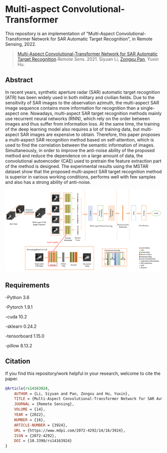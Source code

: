 # Multi-aspect Convolutional-Transformer

This repository is an implementation of "Multi-Aspect Convolutional-Transformer Network for SAR Automatic Target Recognition", in Remote Sensing, 2022. 

> [Multi-Aspect Convolutional-Transformer Network for SAR Automatic Target Recognition](https://www.mdpi.com/2072-4292/14/16/3924)
> *Remote Sens.* 2021.
> Siyuan Li, [Zongxu Pan](http://people.ucas.ac.cn/~panzx), Yuxin Hu.

## Abstract

In recent years, synthetic aperture radar (SAR) automatic target recognition (ATR) has been widely used in both military and civilian fields. Due to the sensitivity of SAR images to the observation azimuth, the multi-aspect SAR image sequence contains more information for recognition than a single-aspect one. Nowadays, multi-aspect SAR target recognition methods mainly use recurrent neural networks (RNN), which rely on the order between images and thus suffer from information loss. At the same time, the training of the deep learning model also requires a lot of training data, but multi-aspect SAR images are expensive to obtain. Therefore, this paper proposes a multi-aspect SAR recognition method based on self-attention, which is used to find the correlation between the semantic information of images. Simultaneously, in order to improve the anti-noise ability of the proposed method and reduce the dependence on a large amount of data, the convolutional autoencoder (CAE) used to pretrain the feature extraction part of the method is designed. The experimental results using the MSTAR dataset show that the proposed multi-aspect SAR target recognition method is superior in various working conditions, performs well with few samples and also has a strong ability of anti-noise.

![](https://github.com/SaraneSue/Multi-aspectConvolutional-Transformer/blob/main/images/network.png)

## Requirements

-Python 3.6

-Pytorch 1.9.1

-cuda 10.2

-sklearn 0.24.2

-tensorboard 1.15.0

-pillow 8.13.2

## Citation

 If you find this repository/work helpful in your research, welcome to cite the paper. 

```bibtex
@Article{rs14163924,
    AUTHOR = {Li, Siyuan and Pan, Zongxu and Hu, Yuxin},
    TITLE = {Multi-Aspect Convolutional-Transformer Network for SAR Automatic Target Recognition},
    JOURNAL = {Remote Sensing},
    VOLUME = {14},
    YEAR = {2022},
    NUMBER = {16},
    ARTICLE-NUMBER = {3924},
    URL = {https://www.mdpi.com/2072-4292/14/16/3924},
    ISSN = {2072-4292},
    DOI = {10.3390/rs14163924}
}
```

